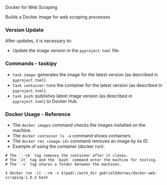 Docker for Web Scraping

Builds a Docker image for web scraping processes

### Version Update

After updates, it is necessary to:
- Update the image version in the `pyproject.toml` file.

### Commands - taskipy

- `task image`: generates the image for the latest version (as described in `pyproject.toml`).
- `task container`: runs the container for the latest version (as described in `pyproject.toml`).
- `task push`: publishes latest image version (as described in `pyproject.toml`) to Docker Hub.

### Docker Usage - Reference

- The `docker images` command checks the images installed on the machine.
- The `docker container ls -a` command shows containers.
- The `docker rmi <image-id>` command removes an image by its ID.
- Example of using the container (docker run):

```
# The `--rm` tag removes the container after it closes.
# The `it` tag and the `bash` command enter the machine for testing.
# The `-v` tag shares a folder between the machines.

$ docker run -it --rm -v $(pwd):/work_dir gabrielbdornas/docker-web-scraping:1.0.3 bash
```

